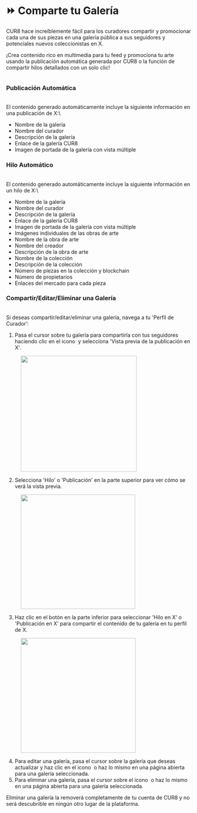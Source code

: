 # ⏩ Comparte tu Galería

CUR8 hace increíblemente fácil para los curadores compartir y promocionar cada una de sus piezas en una galería pública a sus seguidores y potenciales nuevos coleccionistas en X.

¡Crea contenido rico en multimedia para tu feed y promociona tu arte usando la publicación automática generada por CUR8 o la función de compartir hilos detallados con un solo clic!\
&#x20;

<figure><img src="../../.gitbook/assets/Untitled design.gif" alt=""><figcaption></figcaption></figure>

### Publicación Automática

\
El contenido generado automáticamente incluye la siguiente información en una publicación de X:\


* Nombre de la galería
* Nombre del curador
* Descripción de la galería
* Enlace de la galería CUR8
* Imagen de portada de la galería con vista múltiple

### Hilo Automático

\
El contenido generado automáticamente incluye la siguiente información en un hilo de X:\


* Nombre de la galería
* Nombre del curador
* Descripción de la galería
* Enlace de la galería CUR8
* Imagen de portada de la galería con vista múltiple
* Imágenes individuales de las obras de arte
* Nombre de la obra de arte
* Nombre del creador
* Descripción de la obra de arte
* Nombre de la colección
* Descripción de la colección
* Número de piezas en la colección y blockchain
* Número de propietarios&#x20;
* Enlaces del mercado para cada pieza

### Compartir/Editar/Eliminar una Galería

\
Si deseas compartir/editar/eliminar una galería, navega a tu 'Perfil de Curador’:

1. Pasa el cursor sobre tu galería para compartirla con tus seguidores haciendo clic en el icono <img src="../../.gitbook/assets/Screenshot 2024-07-10 at 15.26.24.png" alt="" data-size="line"> y selecciona 'Vista previa de la publicación en X'.&#x20;

<figure><img src="../../.gitbook/assets/Screenshot 2025-04-02 at 10.21.41.png" alt="" width="315"><figcaption></figcaption></figure>

2. Selecciona 'Hilo' o 'Publicación' en la parte superior para ver cómo se verá la vista previa.

<figure><img src="../../.gitbook/assets/Screenshot 2025-04-02 at 10.30.56.png" alt="" width="311"><figcaption></figcaption></figure>

3. Haz clic en el botón en la parte inferior para seleccionar 'Hilo en X' o 'Publicación en X' para compartir el contenido de tu galería en tu perfil de X.

<figure><img src="../../.gitbook/assets/Screenshot 2025-04-02 at 10.32.57.png" alt="" width="312"><figcaption></figcaption></figure>

4. Para editar una galería, pasa el cursor sobre la galería que deseas actualizar y haz clic en el icono <img src="../../.gitbook/assets/Screenshot 2024-04-12 at 11.39.40.png" alt="" data-size="line"> o haz lo mismo en una página abierta para una galería seleccionada.
5. Para eliminar una galería, pasa el cursor sobre el icono <img src="../../.gitbook/assets/Screenshot 2024-04-12 at 11.40.39.png" alt="" data-size="line"> o haz lo mismo en una página abierta para una galería seleccionada.

Eliminar una galería la removerá completamente de tu cuenta de CUR8 y no será descubrible en ningún otro lugar de la plataforma.